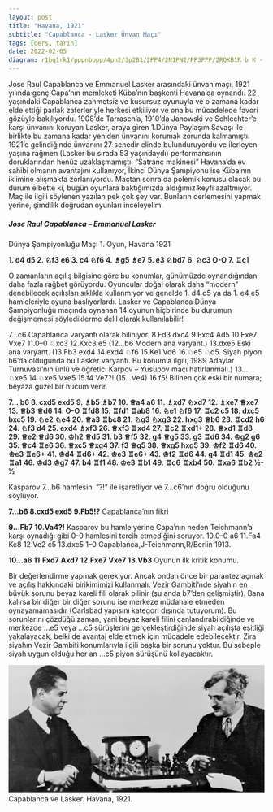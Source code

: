 ```yaml
---
layout: post
title: "Havana, 1921"
subtitle: "Capablanca - Lasker Ünvan Maçı"
tags: [ders, tarih]
date: 2022-02-05
diagram: r1bq1rk1/pppnbppp/4pn2/3p2B1/2PP4/2N1PN2/PP3PPP/2RQKB1R b K -
---
```


Jose Raul Capablanca ve Emmanuel Lasker arasındaki ünvan maçı, 1921 yılında genç Capa’nın memleketi Küba’nın başkenti Havana’da oynandı. 22 yaşındaki Capablanca zahmetsiz ve kusursuz oyunuyla ve o zamana kadar elde ettiği parlak zaferleriyle herkesi etkiliyor ve ona bu mücadelede favori gözüyle bakılıyordu. 1908’de Tarrasch’a, 1910’da Janowski ve Schlechter’e karşı ünvanını koruyan Lasker, araya giren 1.Dünya Paylaşım Savaşı ile birlikte bu zamana kadar yeniden ünvanını korumak zorunda kalmamıştı. 1921’e gelindiğinde ünvanını 27 senedir elinde bulunduruyordu ve ilerleyen yaşına rağmen (Lasker bu sırada 53 yaşındaydı) performansının doruklarından henüz uzaklaşmamıştı. “Satranç makinesi” Havana’da ev sahibi olmanın avantajını kullanıyor, İkinci Dünya Şampiyonu ise Küba’nın iklimine alışmakta zorlanıyordu. Maçtan sonra da polemik konusu olacak bu durum elbette ki, bugün oyunlara baktığımızda aldığımız keyfi azaltmıyor. Maç ile ilgili söylenen yazılan pek çok şey var. Bunların derlemesini yapmak yerine, şimdilik doğrudan oyunları inceleyelim.

##### Jose Raul Capablanca – Emmanuel Lasker
Dünya Şampiyonluğu Maçı 1. Oyun, Havana 1921

<p style="font-weight:600;">1. d4 d5 2. <span class="f">♘</span>f3 e6 3. c4 <span class="f">♘</span>f6 4. <span class="f">♗</span>g5 <span class="f">♗</span>e7 5. e3 <span class="f">♘</span>bd7 6. <span class="f">♘</span>c3 O-O 7. <span class="f">♖</span>c1</p>

<div class="cbdiagram"
     data-size="400"
     data-fen="r1bq1rk1/pppnbppp/4pn2/3p2B1/2PP4/2N1PN2/PP3PPP/2RQKB1R b K -"
     data-buttons="0"
     data-legend="Siyah Oynar">
</div>

O zamanların açılış bilgisine göre bu konumlar, günümüzde oynandığından daha fazla rağbet görüyordu. Oyuncular doğal olarak daha “modern” denebilecek açılışları sıklıkla kullanmıyor ve genelde 1. d4 d5 ya da 1. e4 e5 hamleleriyle oyuna başlıyorlardı. Lasker ve Capablanca Dünya Şampiyonluğu maçında oynanan 14 oyunun hiçbirinde bu durumun değişmemesi söylediklerme delil olarak kullanılabilir!

7…c6 Capablanca varyantı olarak biliniyor. 8.Fd3 dxc4 9.Fxc4 Ad5 10.Fxe7 Vxe7 11.0–0 ♘xc3 12.Kxc3 e5 (12…b6 Modern ana varyant.) 13.dxe5 Eski ana varyant. (13.Fb3 exd4 14.exd4 ♘f6 15.Ke1 Vd6 16.♘e5 ♘d5. Siyah piyon h6’da oldugunda bu Lasker varyantı. Bu konumla ilgili, 1989 Adaylar Turnuvası’nın ünlü ve öğretici Karpov – Yusupov maçı hatırlanmalı.) 13…♘xe5 14.♘xe5 Vxe5 15.f4 Ve7?! (15…Ve4) 16.f5! Bilinen çok eski bir numara; beyaza güzel bir hücum verir.

<div class="game" style="font-weight:600;"><p>

7... b6 8. cxd5 exd5 9. <span class="f">♗</span>b5 <span class="f">♗</span>b7 10. <span class="f">♕</span>a4 a6 11. <span class="f">♗</span>xd7 <span class="f">♘</span>xd7 12. <span class="f">♗</span>xe7 <span class="f">♕</span>xe7 13. <span class="f">♕</span>b3 <span class="f">♕</span>d6 14. O-O <span class="f">♖</span>fd8 15. <span class="f">♖</span>fd1 <span class="f">♖</span>ab8 16. <span class="f">♘</span>e1 <span class="f">♘</span>f6 17. <span class="f">♖</span>c2 c5 18. dxc5 bxc5 19. <span class="f">♘</span>e2 <span class="f">♘</span>e4 20. <span class="f">♕</span>a3 <span class="f">♖</span>bc8 21. <span class="f">♘</span>g3 <span class="f">♘</span>xg3 22. hxg3 <span class="f">♕</span>b6 23. <span class="f">♖</span>cd2 h6 24. <span class="f">♘</span>f3 d4 25. exd4 <span class="f">♗</span>xf3 26. <span class="f">♕</span>xf3 <span class="f">♖</span>xd4 27. <span class="f">♖</span>c2 <span class="f">♖</span>xd1+ 28. <span class="f">♕</span>xd1 <span class="f">♖</span>d8 29. <span class="f">♕</span>e2 <span class="f">♕</span>d6 30. <span class="f">♔</span>h2 <span class="f">♕</span>d5 31. b3 <span class="f">♕</span>f5 32. g4 <span class="f">♕</span>g5 33. g3 <span class="f">♖</span>d6 34. <span class="f">♔</span>g2 g6 35. <span class="f">♕</span>c4 <span class="f">♖</span>e6 36. <span class="f">♕</span>xc5 <span class="f">♕</span>xg4 37. f3 <span class="f">♕</span>g5 38. <span class="f">♕</span>xg5 hxg5 39. <span class="f">♔</span>f2 <span class="f">♖</span>d6 40. <span class="f">♔</span>e3 <span class="f">♖</span>e6+ 41. <span class="f">♔</span>d4 <span class="f">♖</span>d6+ 42. <span class="f">♔</span>e3 <span class="f">♖</span>e6+ 43. <span class="f">♔</span>f2 <span class="f">♖</span>d6 44. g4 <span class="f">♖</span>d1 45. <span class="f">♔</span>e2 <span class="f">♖</span>a1 46. <span class="f">♔</span>d3 <span class="f">♔</span>g7 47. b4 <span class="f">♖</span>f1 48. <span class="f">♔</span>e3 <span class="f">♖</span>b1 49. <span class="f">♖</span>c6 <span class="f">♖</span>xb4 50. <span class="f">♖</span>xa6 <span class="f">♖</span>b2 ½-½

</p>
</div>

<p>Kasparov 7…b6 hamlesini “?!” ile işaretliyor ve 7…c6’nın doğru olduğunu söylüyor.</p>

<p><b>7…b6 8.cxd5 exd5 9.Fb5!?</b> Capablanca’nın fikri</p>

<p><b>9…Fb7 10.Va4?!</b> Kasparov bu hamle yerine Capa’nın neden Teichmann’a karşı oynadığı gibi 0-0 hamlesini tercih etmediğini soruyor. 10.0–0 a6 11.Fa4 Kc8 12.Ve2 c5 13.dxc5 1–0 Capablanca,J-Teichmann,R/Berlin 1913.</p>

<p><b>10…a6 11.Fxd7 Axd7 12.Fxe7 Vxe7 13.Vb3</b> Oyunun ilk kritik konumu.</p>

<div class="cbdiagram"
     data-size="400"
     data-fen="r4rk1/1bpnqppp/pp6/3p4/3P4/1QN1PN2/PP3PPP/2R1K2R b K -"
     data-buttons="0"
     data-legend="Siyah Oynar">
</div>

<p>Bir değerlendirme yapmak gerekiyor. Ancak ondan önce bir parantez açmak ve açılış hakkındaki birikimimizi kullanmalı. Vezir Gambiti’nde siyahın en büyük sorunu beyaz kareli fili olarak bilinir (şu anda b7’den gelişmiştir). Bana kalırsa bir diğer bir diğer sorunu ise merkeze müdahale etmeden oynayamamasıdır (Carlsbad yapısını kategori dışında tutuyorum). Bu sorunlarını çözdüğü zaman, yani beyaz kareli filini canlandırabildiğinde ve merkezde …e5 veya …c5 sürüşlerini gerçekleştirdiğinde siyah açılışta eşitliği yakalayacak, belki de avantaj elde etmek için mücadele edebilecektir. Zira siyahın Vezir Gambiti konumlarıyla ilgili başka bir sorunu yoktur. Bu sebeple siyah uygun olduğu her an …c5 piyon sürüşünü kollayacaktır.</p>

<div class="cbreplay" data-url="/assets/pgn/havana1921.pgn" style="max-width:100%;"></div>

<img class="img-fluid" src="assets/img/havana1921.jpg">
<span class="caption text-muted">Capablanca ve Lasker. Havana, 1921.</span>